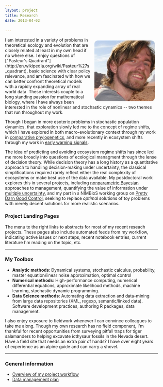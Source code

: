 ```yaml
---
layout: project 
title: Research
date: 2013-04-02

---
```


<div class="span7">

<img src="assets/img/wadirum.png" style="float:right; margin: 10px 10px;"/>
I am interested in a variety of problems in theoretical
ecology and evolution that are closely related at least in my
own head if no where else.  I enjoy questions of ["Pasteur's Quadrant"](http://en.wikipedia.org/wiki/Pasteur%27s_quadrant), basic
science with clear policy relevance, and am fascinated with how we can
better confront theoretical models with a rapidly expanding array of
real world data.  These interests couple to a long standing
passion for mathematical biology, where I have always been interested
in the role of nonlinear and stochastic dynamics -- two themes that run
throughout my work.

Though I began in more esoteric problems in stochastic population
dynamics, that exploration slowly led me to the concept of regime shifts,
which I have explored in both macro-evolutionary context through my
work in [comparative phylogenetics](/projects/phylogenetics.html),
and more recently in ecosystem shifts through my work in [early warning
signals](/projects/warning-signals.html).

The idea of predicting and avoiding ecosystem regime shifts has since
led me more broadly into questions of ecological managment through the
lense of decision theory.  While decision theory has a long history as
a quantitative approach to handling decision-making under uncertainty,
the classical simplifications required rarely reflect either the real
complexity of ecosystems or make best use of the data available.
My postdoctoral work explores this in several projects, including
[nonparametric Bayesian](/projects/nonparametric-bayes.html)
approaches to management, quantifying the value of information
under [multiple uncertainty](/projects/multiple-uncertainty.html),
and my part in a NIMBioS working group on [Pretty Darn Good
Control](/projects/pdg-control.html), seeking to replace _optimal_
solutions of toy problems with merely decent solutions for more realistic
scenarios.


### Project Landing Pages

The menu to the right links to abstracts for most of my recent
reseach projects.  These pages also include automated feeds from 
my workflow, indicating active issues or next steps, recent notebook
entries, current literature I'm reading on the topic, etc.  

------------------------------------------------------------------------------


### My Toolbox

* **Analytic methods**: Dynamical systems, stochastic calculus, probability, master equation/linear noise approximation, optimal control
* **Numerical methods**: High-performance computing, numerical differential equations, approximate likelihood methods, machine learning, stochastic dynamic programming.  
* **Data Science methods**: Automating data extraction and data-mining from large data repositories (XML, regexp, semantic/linked data). Software development practices, authoring R packages, data management.

I also enjoy exposure to fieldwork whenever I can convince colleagues to take me along. Though my own research has no field component, I'm thankful for recent opportunities from surveying pitfall traps for tiger salamanders to helping excavate icthysaur fossils in the Nevada desert. Have a field site that needs an extra pair of hands? I have over eight years of experience as an alpine guide and can carry a shovel. 

------------------------------------------------------------------------------


### General information

- [Overview of my project workflow](http://www.carlboettiger.info/2012/05/06/research-workflow.html)
- [Data management plan](http://www.carlboettiger.info/2012/10/09/data-management-plan.htm)

</div>

